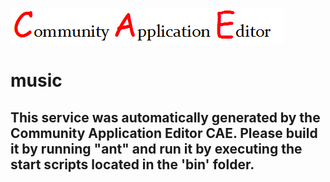 ![CAE](https://github.com/CAE-Community-Application-Editor/CAE-Deployment-Temp/blob/master/microservice-128/img/logo.png)  

music
===================


This service was automatically generated by the Community Application Editor CAE. Please build it by running "ant" and run it by executing the start scripts located in the 'bin' folder.
---------------
